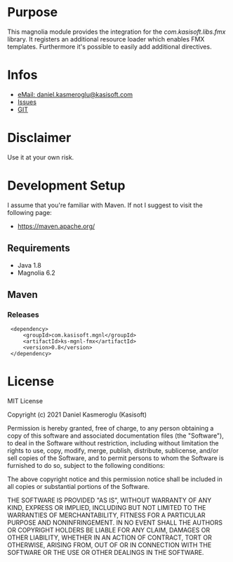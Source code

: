 # Purpose

This magnolia module provides the integration for the _com.kasisoft.libs.fmx_ library. It registers an additional
resource loader which enables FMX templates.
Furthermore it's possible to easily add additional directives.


# Infos

* [eMail: daniel.kasmeroglu@kasisoft.com](mailto:daniel.kasmeroglu@kasisoft.com)
* [Issues](https://github.com/kasisoft/ks-mgnl-fmx/issues)
* [GIT](https://github.com/kasisoft/ks-mgnl-fmx)


# Disclaimer

Use it at your own risk.


# Development Setup

I assume that you're familiar with Maven. If not I suggest to visit the following page:

* https://maven.apache.org/


## Requirements

* Java 1.8
* Magnolia 6.2


## Maven

### Releases

     <dependency>
         <groupId>com.kasisoft.mgnl</groupId>
         <artifactId>ks-mgnl-fmx</artifactId>
         <version>0.8</version>
     </dependency>
    

# License

MIT License

Copyright (c) 2021 Daniel Kasmeroglu (Kasisoft)

Permission is hereby granted, free of charge, to any person obtaining a copy
of this software and associated documentation files (the "Software"), to deal
in the Software without restriction, including without limitation the rights
to use, copy, modify, merge, publish, distribute, sublicense, and/or sell
copies of the Software, and to permit persons to whom the Software is
furnished to do so, subject to the following conditions:

The above copyright notice and this permission notice shall be included in all
copies or substantial portions of the Software.

THE SOFTWARE IS PROVIDED "AS IS", WITHOUT WARRANTY OF ANY KIND, EXPRESS OR
IMPLIED, INCLUDING BUT NOT LIMITED TO THE WARRANTIES OF MERCHANTABILITY,
FITNESS FOR A PARTICULAR PURPOSE AND NONINFRINGEMENT. IN NO EVENT SHALL THE
AUTHORS OR COPYRIGHT HOLDERS BE LIABLE FOR ANY CLAIM, DAMAGES OR OTHER
LIABILITY, WHETHER IN AN ACTION OF CONTRACT, TORT OR OTHERWISE, ARISING FROM,
OUT OF OR IN CONNECTION WITH THE SOFTWARE OR THE USE OR OTHER DEALINGS IN THE
SOFTWARE.
